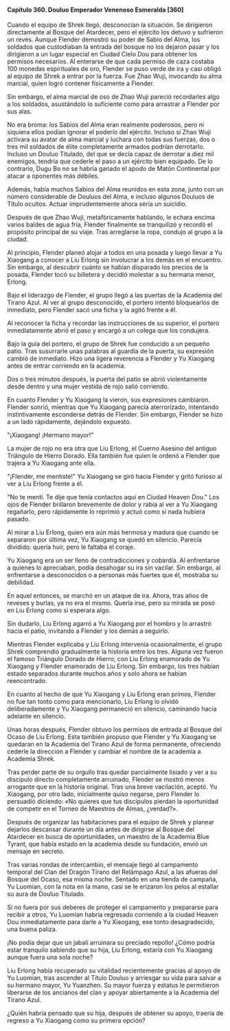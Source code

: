 
#### Capítulo 360. Douluo Emperador Venenoso Esmeralda [360]


Cuando el equipo de Shrek llegó, desconocían la situación. Se dirigieron directamente al Bosque del Atardecer, pero el ejército los detuvo y sufrieron un revés. Aunque Flender demostró su poder de Sabio del Alma, los soldados que custodiaban la entrada del bosque no los dejaron pasar y los dirigieron a un lugar especial en Ciudad Cielo Dou para obtener los permisos necesarios. Al enterarse de que cada permiso de caza costaba 100 monedas espirituales de oro, Flender se puso verde de ira y casi obligó al equipo de Shrek a entrar por la fuerza. Fue Zhao Wuji, invocando su alma marcial, quien logró contener físicamente a Flender.

Sin embargo, el alma marcial de oso de Zhao Wuji pareció recordarles algo a los soldados, asustándolo lo suficiente como para arrastrar a Flender por sus alas.

No era broma: los Sabios del Alma eran realmente poderosos, pero ni siquiera ellos podían ignorar el poderío del ejército. Incluso si Zhao Wuji activara su avatar de alma marcial y luchara con todas sus fuerzas, dos o tres mil soldados de élite completamente armados podrían derrotarlo. Incluso un Douluo Titulado, del que se decía capaz de derrotar a diez mil enemigos, tendría que cederle el paso a un ejército bien equipado. De lo contrario, Dugu Bo no se habría ganado el apodo de Matón Continental por atacar a oponentes más débiles.

Además, había muchos Sabios del Alma reunidos en esta zona, junto con un número considerable de Douluos del Alma, e incluso algunos Douluos de Título ocultos. Actuar imprudentemente ahora sería un suicidio.

Después de que Zhao Wuji, metafóricamente hablando, le echara encima varios baldes de agua fría, Flender finalmente se tranquilizó y recordó el propósito principal de su viaje. Tras arreglarse la ropa, condujo al grupo a la ciudad.

Al principio, Flender planeó alojar a todos en una posada y luego llevar a Yu Xiaogang a conocer a Liu Erlong sin involucrar a los demás en el encuentro. Sin embargo, al descubrir cuánto se habían disparado los precios de la posada, Flender tocó su billetera y decidió molestar a su hermana menor, Erlong.

Bajo el liderazgo de Flender, el grupo llegó a las puertas de la Academia del Tirano Azul. Al ver al grupo desconocido, el portero intentó bloquearlos de inmediato, pero Flender sacó una ficha y la agitó frente a él.

Al reconocer la ficha y recordar las instrucciones de su superior, el portero inmediatamente abrió el paso y encargó a un colega que los condujera.

Bajo la guía del portero, el grupo de Shrek fue conducido a un pequeño patio. Tras susurrarle unas palabras al guardia de la puerta, su expresión cambió de inmediato. Hizo una ligera reverencia a Flender y Yu Xiaogang antes de entrar corriendo en la academia.

Dos o tres minutos después, la puerta del patio se abrió violentamente desde dentro y una mujer vestida de rojo salió corriendo.

En cuanto Flender y Yu Xiaogang la vieron, sus expresiones cambiaron. Flender sonrió, mientras que Yu Xiaogang parecía aterrorizado, intentando instintivamente esconderse detrás de Flender. Sin embargo, Flender se hizo a un lado rápidamente, dejándolo expuesto.

"¡Xiaogang! ¡Hermano mayor!"

La mujer de rojo no era otra que Liu Erlong, el Cuerno Asesino del antiguo Triángulo de Hierro Dorado. Ella también fue quien le ordenó a Flender que trajera a Yu Xiaogang ante ella.

"¡Flender, me mentiste!" Yu Xiaogang se giró hacia Flender y gritó furioso al ver a Liu Erlong frente a él.

"No te mentí. Te dije que tenía contactos aquí en Ciudad Heaven Dou." Los ojos de Flender brillaron brevemente de dolor y rabia al ver a Yu Xiaogang regañarlo, pero rápidamente lo reprimió y actuó como si nada hubiera pasado.

Al mirar a Liu Erlong, quien era aún más hermosa y madura que cuando se separaron por última vez, Yu Xiaogang se quedó en silencio. Parecía dividido: quería huir, pero le faltaba el coraje.

Yu Xiaogang era un ser lleno de contradicciones y cobardía. Al enfrentarse a quienes lo apreciaban, podía desahogar su ira sin vacilar. Sin embargo, al enfrentarse a desconocidos o a personas más fuertes que él, mostraba su debilidad.

En aquel entonces, se marchó en un ataque de ira. Ahora, tras años de reveses y burlas, ya no era el mismo. Quería irse, pero su mirada se posó en Liu Erlong como si esperara algo.

Sin dudarlo, Liu Erlong agarró a Yu Xiaogang por el hombro y lo arrastró hacia el patio, invitando a Flender y los demás a seguirlo.

Mientras Flender explicaba y Liu Erlong intervenía ocasionalmente, el grupo Shrek comprendió gradualmente la historia entre los tres. Alguna vez fueron el famoso Triángulo Dorado de Hierro, con Liu Erlong enamorado de Yu Xiaogang y Flender enamorado de Liu Erlong. Sin embargo, los tres habían estado separados durante muchos años y solo ahora se habían reencontrado.

En cuanto al hecho de que Yu Xiaogang y Liu Erlong eran primos, Flender no fue tan tonto como para mencionarlo, Liu Erlong lo olvidó deliberadamente y Yu Xiaogang permaneció en silencio, caminando hacia adelante en silencio.

Unas horas después, Flender obtuvo los permisos de entrada al Bosque del Ocaso de Liu Erlong. Esta también propuso que Flender y Yu Xiaogang se quedaran en la Academia del Tirano Azul de forma permanente, ofreciendo cederle la dirección a Flender y cambiar el nombre de la academia a Academia Shrek.

Tras perder parte de su orgullo tras quedar parcialmente lisiado y ver a su discípulo directo completamente arruinado, Flender se mostró menos arrogante que en la historia original. Tras una breve vacilación, aceptó. Yu Xiaogang, por otro lado, inicialmente quiso negarse, pero Flender lo persuadió diciendo: «No quieres que tus discípulos pierdan la oportunidad de competir en el Torneo de Maestros de Almas, ¿verdad?».

Después de organizar las habitaciones para el equipo de Shrek y planear dejarlos descansar durante un día antes de dirigirse al Bosque del Atardecer en busca de oportunidades, un maestro de la Academia Blue Tyrant, que había estado en la academia desde su fundación, envió un mensaje en secreto.

Tras varias rondas de intercambio, el mensaje llegó al campamento temporal del Clan del Dragón Tirano del Relámpago Azul, a las afueras del Bosque del Ocaso, esa misma noche. Sentado en una tienda de campaña, Yu Luomian, con la nota en la mano, casi se le erizaron los pelos al estallar su aura de Douluo Titulado.

Si no fuera por sus deberes de proteger el campamento y prepararse para recibir a otros, Yu Luomian habría regresado corriendo a la ciudad Heaven Dou inmediatamente para darle a Yu Xiaogang, ese tonto desagradecido, una buena paliza.

¡No podía dejar que un jabalí arruinara su preciado repollo! ¿Cómo podría estar tranquilo sabiendo que su hija, Liu Erlong, estaría con Yu Xiaogang aunque fuera una sola noche?

Liu Erlong había recuperado su vitalidad recientemente gracias al apoyo de Yu Luomian, tras ascender al Título Douluo y arriesgar su vida para salvar a su hermano mayor, Yu Yuanzhen. Su mayor fuerza y estatus le permitieron liberarse de los ancianos del clan y apoyar abiertamente a la Academia del Tirano Azul.

¿Quién habría pensado que su hija, después de obtener su apoyo, traería de regreso a Yu Xiaogang como su primera opción?